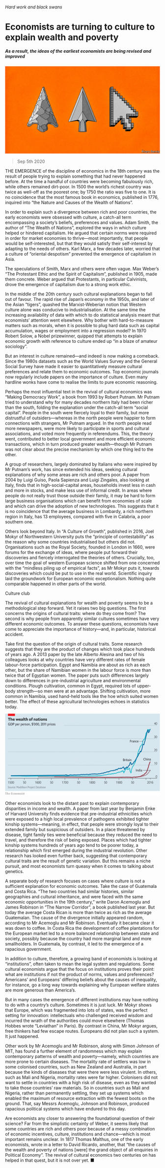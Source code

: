 ###### Hard work and black swans

# Economists are turning to culture to explain wealth and poverty 

##### As a result, the ideas of the earliest economists are being revised and improved 

![image](images/20200905_SBD001_0.jpg) 

> Sep 5th 2020 

THE EMERGENCE of the discipline of economics in the 18th century was the result of people trying to explain something that had never happened before. At the time a handful of countries were becoming fabulously rich, while others remained dirt-poor. In 1500 the world’s richest country was twice as well-off as the poorest one; by 1750 the ratio was five to one. It is no coincidence that the most famous book in economics, published in 1776, inquired into “the Nature and Causes of the Wealth of Nations”.

In order to explain such a divergence between rich and poor countries, the early economists were obsessed with culture, a catch-all term encompassing a society’s beliefs, preferences and values. Adam Smith, the author of “The Wealth of Nations”, explored the ways in which culture helped or hindered capitalism. He argued that certain norms were required in order for market economies to thrive—most importantly, that people would be self-interested, but that they would satisfy their self-interest by adapting to the needs of others. Karl Marx, a few decades later, worried that a culture of “oriental despotism” prevented the emergence of capitalism in Asia.


The speculations of Smith, Marx and others were often vague. Max Weber’s “The Protestant Ethic and the Spirit of Capitalism”, published in 1905, made them concrete. Weber argued that Protestants, in particular Calvinists, drove the emergence of capitalism due to a strong work ethic.

In the middle of the 20th century such cultural explanations began to fall out of favour. The rapid rise of Japan’s economy in the 1950s, and later of the Asian “tigers”, quashed the Marxist-Weberian notion that Western culture alone was conducive to industrialisation. At the same time the increasing availability of data with which to do statistical analysis meant that economists’ attention went elsewhere. Why bother with hard-to-measure matters such as morals, when it is possible to plug hard data such as capital accumulation, wages or employment into a regression model? In 1970 Robert Solow, a Nobel prizewinner, quipped that attempts to explain economic growth with reference to culture ended up “in a blaze of amateur sociology”.

But an interest in culture remained—and indeed is now making a comeback. Since the 1980s datasets such as the World Values Survey and the General Social Survey have made it easier to quantitatively measure cultural preferences and relate them to economic outcomes. Top economic journals now regularly include papers on the importance of culture. Even many hardline wonks have come to realise the limits to pure economic reasoning.

Perhaps the most influential text in the revival of cultural economics was “Making Democracy Work”, a book from 1993 by Robert Putnam. Mr Putnam tried to understand why for many decades northern Italy had been richer than the south, folding the explanation under the catch-all term “social capital”. People in the south were fiercely loyal to their family, but more distrustful of outsiders—whereas in the north people were happier to form connections with strangers, Mr Putnam argued. In the north people read more newspapers, were more likely to participate in sports and cultural associations, and voted more frequently in referendums. This, the theory went, contributed to better local government and more efficient economic transactions, which in turn produced greater wealth—though Mr Putnam was not clear about the precise mechanism by which one thing led to the other.

A group of researchers, largely dominated by Italians who were inspired by Mr Putnam’s work, has since extended his ideas, seeking cultural explanations of why some areas are rich and others poor. A paper from 2004 by Luigi Guiso, Paola Sapienza and Luigi Zingales, also looking at Italy, finds that in high-social-capital areas, households invest less in cash and more in stocks, and make less use of informal credit. In areas where people do not really trust those outside their family, it may be hard to form large business organisations which can benefit from economies of scale and which can drive the adoption of new technologies. This suggests that it is no coincidence that the average business in Lombardy, a rich northern region in Italy, has 13 employees, compared with five in Calabria, a poor southern one.

Others look beyond Italy. In “A Culture of Growth”, published in 2016, Joel Mokyr of Northwestern University puts the “principle of contestability” as the reason why some countries industrialised but others did not. Organisations such as the Royal Society, founded in London in 1660, were forums for the exchange of ideas, where people put forward their discoveries and fiercely interrogated the theories of others. Crucially, too, over time the goal of western European science shifted from one concerned with the “mindless piling up of empirical facts”, as Mr Mokyr puts it, towards discoveries which could be put to use in the real world. Scientific inquiry laid the groundwork for European economic exceptionalism. Nothing quite comparable happened in other parts of the world.

Culture club

The revival of cultural explanations for wealth and poverty seems to be a methodological step forward. Yet it raises two big questions. The first concerns the origins of cultural traits: where do they come from? The second is why people from apparently similar cultures sometimes have very different economic outcomes. To answer these questions, economists have come to appreciate the importance of history—and, in particular, historical accident.

Take first the question of the origin of cultural traits. Some research suggests that they are the product of changes which took place hundreds of years ago. A 2013 paper by the late Alberto Alesina and two of his colleagues looks at why countries have very different rates of female labour-force participation. Egypt and Namibia are about as rich as each other, but the share of Namibian women in the labour force is more than twice that of Egyptian women. The paper puts such differences largely down to differences in pre-industrial agriculture and environmental conditions. Plough cultivation, common in Egypt, required lots of upper-body strength—so men were at an advantage. Shifting cultivation, more common in Namibia, used hand-held tools like the hoe which suited women better. The effect of these agricultural technologies echoes in statistics today.

![image](images/20200905_SBC100.png) 


Other economists look to the distant past to explain contemporary disparities in income and wealth. A paper from last year by Benjamin Enke of Harvard University finds evidence that pre-industrial ethnicities which were exposed to a high local prevalence of pathogens exhibited tighter kinship systems—meaning, in effect, that people were strongly loyal to their extended family but suspicious of outsiders. In a place threatened by disease, tight family ties were beneficial because they reduced the need to travel, and therefore the risk of being exposed. Places which had tighter kinship systems hundreds of years ago tend to be poorer today, a relationship which first emerged during the industrial revolution. Other research has looked even further back, suggesting that contemporary cultural traits are the result of genetic variation. But this remains a niche pursuit, and most economists turn queasy when it comes to talking about genetics.

A separate body of research focuses on cases where culture is not a sufficient explanation for economic outcomes. Take the case of Guatemala and Costa Rica. “The two countries had similar histories, similar geographies and cultural inheritance, and were faced with the same economic opportunities in the 19th century,” write Daron Acemoglu and James Robinson in “The Narrow Corridor”, a book published last year. But today the average Costa Rican is more than twice as rich as the average Guatemalan. The cause of the divergence initially appeared random, according to Mr Acemoglu and Mr Robinson. Eventually it became clear it was down to coffee. In Costa Rica the development of coffee plantations for the European market led to a more balanced relationship between state and society, possibly because the country had more marginal land and more smallholders. In Guatemala, by contrast, it led to the emergence of a rapacious government.

In addition to culture, therefore, a growing band of economists is looking at “institutions”, often taken to mean the legal system and regulations. Some cultural economists argue that the focus on institutions proves their point: what are institutions if not the product of norms, values and preferences? Americans’ and Europeans’ differing beliefs about the causes of inequality, for instance, go a long way towards explaining why European welfare states are more generous than America’s.

But in many cases the emergence of different institutions may have nothing to do with a country’s culture. Sometimes it is just luck. Mr Mokyr shows that Europe, which was fragmented into lots of states, was the perfect setting for innovation: intellectuals who challenged received wisdom and incurred the wrath of the authorities could move elsewhere (Thomas Hobbes wrote “Leviathan” in Paris). By contrast in China, Mr Mokyr argues, free thinkers had few escape routes. Europeans did not plan such a system. It just happened.

Other work by Mr Acemoglu and Mr Robinson, along with Simon Johnson of MIT, has found a further element of randomness which may explain contemporary patterns of wealth and poverty—namely, which countries are more prone to certain diseases. The mortality rate of settlers was low in some colonised countries, such as New Zealand and Australia, in part because the kinds of diseases that were there were less virulent. In others, such as Mali and Nigeria, mortality rates were far higher. Colonisers did not want to settle in countries with a high risk of disease, even as they wanted to take those countries’ raw materials. So in countries such as Mali and Nigeria, rather than permanently settling, they set up systems which enabled the maximum of resource extraction with the fewest boots on the ground. That, say Messrs Acemoglu, Johnson and Robinson, produced rapacious political systems which have endured to this day.

Are economists any closer to answering the foundational question of their science? Far from the simplistic certainty of Weber, it seems likely that some countries are rich and others poor because of a messy combination of economic incentives, culture, institutions and chance—which is most important remains unclear. In 1817 Thomas Malthus, one of the early economists, wrote in a letter to David Ricardo, another, that “the causes of the wealth and poverty of nations [were] the grand object of all enquiries in Political Economy”. The revival of cultural economics two centuries on has helped in that quest, but it is not over yet. ■

